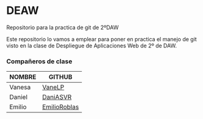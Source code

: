 # DEAW
Repositorio para la practica de git de 2ºDAW

Este repositorio lo vamos a emplear para poner en practica el manejo de git visto en la clase 
de Despliegue de Aplicaciones Web de 2º de DAW.

### Compañeros de clase

| NOMBRE   | GITHUB                                    |
|----------|------------------------------------------|
| Vanesa   | [VaneLP](https://github.com/VaneLP)      |
| Daniel   | [DaniASVR](https://github.com/DaniASVR)  |
| Emilio   | [EmilioRoblas](https://github.com/EmilioRoblas) |
